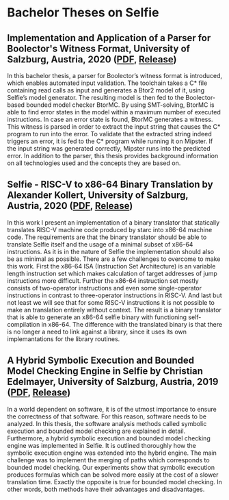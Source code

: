 # Bachelor Theses on Selfie

## Implementation and Application of a Parser for Boolector's Witness Format, University of Salzburg, Austria, 2020 ([PDF](https://github.com/cksystemsteaching/selfie/releases/download/bachelor_thesis_siller/bachelor_thesis_siller.pdf), [Release](https://github.com/cksystemsteaching/selfie/releases/tag/bachelor_thesis_siller))

In this bachelor thesis, a parser for Boolector’s witness format is introduced, which enables automated input validation. The toolchain takes a C* file containing read calls as input and generates a Btor2 model of it, using Selfie’s model generator. The resulting model is then fed to the Boolector-based bounded model checker BtorMC. By using SMT-solving, BtorMC is able to find error states in the model within a maximum number of executed instructions. In case an error state is found, BtorMC generates a witness. This witness is parsed in order to extract the input string that causes the C* program to run into the error. To validate that the extracted string indeed triggers an error, it is fed to the C* program while running it on Mipster. If the input string was generated correctly, Mipster runs into the predicted error. In addition to the parser, this thesis provides background information on all technologies used and the concepts they are based on.

## Selfie - RISC-V to x86-64 Binary Translation by Alexander Kollert, University of Salzburg, Austria, 2020 ([PDF](https://github.com/cksystemsteaching/selfie/releases/download/bachelor_thesis_kollert/bachelor_thesis_kollert.pdf), [Release](https://github.com/cksystemsteaching/selfie/releases/tag/bachelor_thesis_kollert))

In this work I present an implementation of a binary translator that statically translates RISC-V machine code produced by starc into x86-64 machine code. The requirements are that the binary translator should be able to translate Selfie itself and the usage of a minimal subset of x86-64 instructions. As it is in the nature of Selfie the implementation should also be as minimal as possible. There are a few challenges to overcome to make this work. First the x86-64 ISA (Instruction Set Architecture) is an variable length instruction set which makes calculation of target addresses of jump instructions more difficult. Further the x86-64 instruction set mostly consists of two-operator instructions and even some single-operator instructions in contrast to three-operator instructions in RISC-V. And last but not least we will see that for some RISC-V instructions it is not possible to make an translation entirely without context. The result is a binary translator that is able to generate an x86-64 selfie binary with functioning self-compilation in x86-64. The difference with the translated binary is that there is no longer a need to link against a library, since it uses its own implemantations for the library routines.

## A Hybrid Symbolic Execution and Bounded Model Checking Engine in Selfie by Christian Edelmayer, University of Salzburg, Austria, 2019 ([PDF](https://github.com/cksystemsteaching/selfie/releases/download/bachelor_thesis_edelmayer/bachelor_thesis_edelmayer.pdf), [Release](https://github.com/cksystemsteaching/selfie/releases/tag/bachelor_thesis_edelmayer))

In a world dependent on software, it is of the utmost importance to ensure the correctness of that software. For this reason, software needs to be analyzed. In this thesis, the software analysis methods called symbolic execution and bounded model checking are explained in detail. Furthermore, a hybrid symbolic execution and bounded model checking engine was implemented in Selfie. It is outlined thoroughly how the symbolic execution engine was extended into the hybrid engine. The main challenge was to implement the merging of paths which corresponds to bounded model checking. Our experiments show that symbolic execution produces formulas which can be solved more easily at the cost of a slower translation time. Exactly the opposite is true for bounded model checking. In other words, both methods have their advantages and disadvantages.